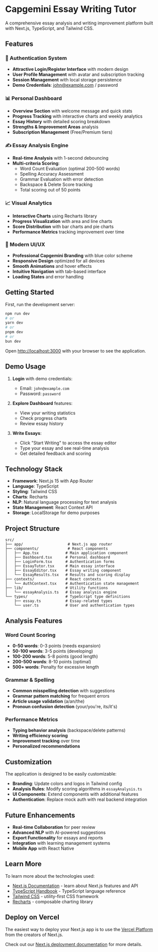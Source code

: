 # Capgemini Essay Writing Tutor

A comprehensive essay analysis and writing improvement platform built with Next.js, TypeScript, and Tailwind CSS.

## Features

### 🔐 Authentication System
- **Attractive Login/Register Interface** with modern design
- **User Profile Management** with avatar and subscription tracking
- **Session Management** with local storage persistence
- **Demo Credentials**: john@example.com / password

### 📊 Personal Dashboard
- **Overview Section** with welcome message and quick stats
- **Progress Tracking** with interactive charts and weekly analytics
- **Essay History** with detailed scoring breakdown
- **Strengths & Improvement Areas** analysis
- **Subscription Management** (Free/Premium tiers)

### ✍️ Essay Analysis Engine
- **Real-time Analysis** with 1-second debouncing
- **Multi-criteria Scoring**:
  - Word Count Evaluation (optimal 200-500 words)
  - Spelling Accuracy Assessment
  - Grammar Evaluation with error detection
  - Backspace & Delete Score tracking
  - Total scoring out of 50 points

### 📈 Visual Analytics
- **Interactive Charts** using Recharts library
- **Progress Visualization** with area and line charts
- **Score Distribution** with bar charts and pie charts
- **Performance Metrics** tracking improvement over time

### 🎨 Modern UI/UX
- **Professional Capgemini Branding** with blue color scheme
- **Responsive Design** optimized for all devices
- **Smooth Animations** and hover effects
- **Intuitive Navigation** with tab-based interface
- **Loading States** and error handling

## Getting Started

First, run the development server:

```bash
npm run dev
# or
yarn dev
# or
pnpm dev
# or
bun dev
```

Open [http://localhost:3000](http://localhost:3000) with your browser to see the application.

## Demo Usage

1. **Login** with demo credentials:
   - Email: `john@example.com`
   - Password: `password`

2. **Explore Dashboard** features:
   - View your writing statistics
   - Check progress charts
   - Review essay history

3. **Write Essays**:
   - Click "Start Writing" to access the essay editor
   - Type your essay and see real-time analysis
   - Get detailed feedback and scoring

## Technology Stack

- **Framework**: Next.js 15 with App Router
- **Language**: TypeScript
- **Styling**: Tailwind CSS
- **Charts**: Recharts
- **NLP**: Natural language processing for text analysis
- **State Management**: React Context API
- **Storage**: LocalStorage for demo purposes

## Project Structure

```
src/
├── app/                    # Next.js app router
├── components/             # React components
│   ├── App.tsx            # Main application component
│   ├── Dashboard.tsx      # Personal dashboard
│   ├── LoginForm.tsx      # Authentication forms
│   ├── EssayTutor.tsx     # Main essay interface
│   ├── EssayEditor.tsx    # Essay writing component
│   └── EssayResults.tsx   # Results and scoring display
├── contexts/              # React contexts
│   └── AuthContext.tsx    # Authentication state management
├── lib/                   # Utility functions
│   └── essayAnalysis.ts   # Essay analysis engine
└── types/                 # TypeScript type definitions
    ├── essay.ts           # Essay-related types
    └── user.ts            # User and authentication types
```

## Analysis Features

### Word Count Scoring
- **0-50 words**: 0-3 points (needs expansion)
- **50-100 words**: 3-5 points (developing)
- **100-200 words**: 5-8 points (good length)
- **200-500 words**: 8-10 points (optimal)
- **500+ words**: Penalty for excessive length

### Grammar & Spelling
- **Common misspelling detection** with suggestions
- **Grammar pattern matching** for frequent errors
- **Article usage validation** (a/an/the)
- **Pronoun confusion detection** (your/you're, its/it's)

### Performance Metrics
- **Typing behavior analysis** (backspace/delete patterns)
- **Writing efficiency scoring**
- **Improvement tracking** over time
- **Personalized recommendations**

## Customization

The application is designed to be easily customizable:

- **Branding**: Update colors and logos in Tailwind config
- **Analysis Rules**: Modify scoring algorithms in `essayAnalysis.ts`
- **UI Components**: Extend components with additional features
- **Authentication**: Replace mock auth with real backend integration

## Future Enhancements

- **Real-time Collaboration** for peer review
- **Advanced NLP** with AI-powered suggestions
- **Export Functionality** for essays and reports
- **Integration** with learning management systems
- **Mobile App** with React Native

## Learn More

To learn more about the technologies used:

- [Next.js Documentation](https://nextjs.org/docs) - learn about Next.js features and API
- [TypeScript Handbook](https://www.typescriptlang.org/docs/) - TypeScript language reference
- [Tailwind CSS](https://tailwindcss.com/docs) - utility-first CSS framework
- [Recharts](https://recharts.org/en-US/) - composable charting library

## Deploy on Vercel

The easiest way to deploy your Next.js app is to use the [Vercel Platform](https://vercel.com/new?utm_medium=default-template&filter=next.js&utm_source=create-next-app&utm_campaign=create-next-app-readme) from the creators of Next.js.

Check out our [Next.js deployment documentation](https://nextjs.org/docs/app/building-your-application/deploying) for more details.
